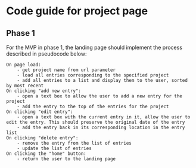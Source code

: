 # Code guide for project page

## Phase 1
For the MVP in phase 1, the landing page should implement the process described in pseudocode below:
```
On page load:
    - get project name from url parameter
    - load all entries corresponding to the specified project
    - add all entries to a list and display them to the user, sorted by most recent
On clicking "add new entry":
    - open a text box to allow the user to add a new entry for the project
    - add the entry to the top of the entries for the project
On clicking "edit entry":
    - open a text box with the current entry in it, allow the user to edit the entry. This should preserve the original date of the entry
    - add the entry back in its corresponding location in the entry list
On clicking "delete entry":
    - remove the entry from the list of entries
    - update the list of entries
On clicking the "home" button:
    - return the user to the landing page
```